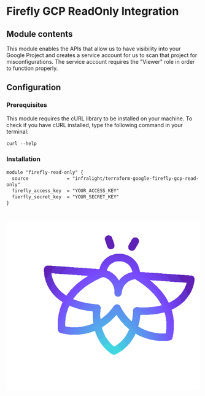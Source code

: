# Firefly GCP ReadOnly Integration

## Module contents

This module enables the APIs that allow us to have visibility into your Google Project
and creates a service account for us to scan that project for misconfigurations.
The service account requires the "Viewer" role in order to function properly.

## Configuration

### Prerequisites

This module requires the cURL library to be installed on your machine.
To check if you have cURL installed, type the following command in your terminal:

```shell script
curl --help
```

### Installation

```hcl-terraform
module "firefly-read-only" {
  source              = "infralight/terraform-google-firefly-gcp-read-only"
  firefly_access_key  = "YOUR_ACCESS_KEY"
  fierfly_secret_key  = "YOUR_SECRET_KEY"
}
```

# ![Firefly Logo](firefly.gif)
